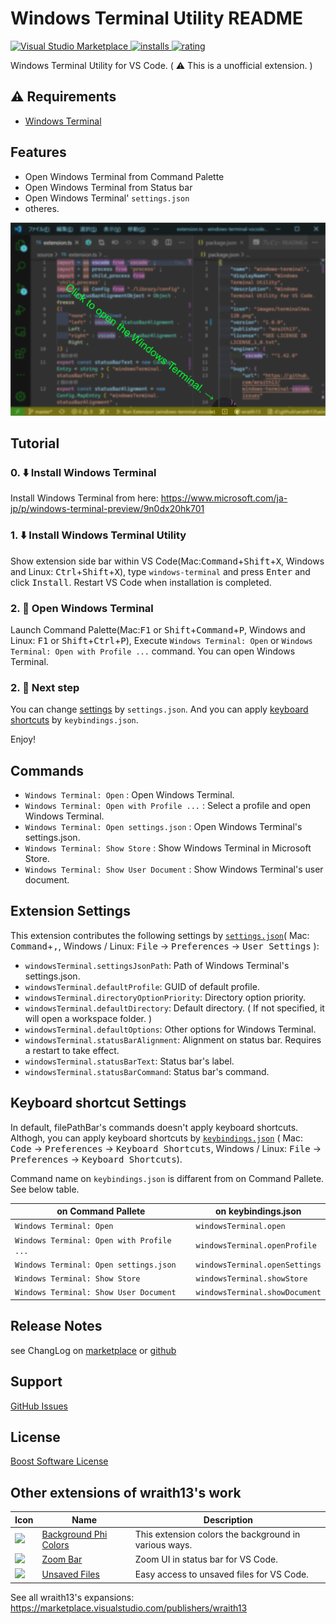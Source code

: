 # Windows Terminal Utility README

[![Visual Studio Marketplace](https://vsmarketplacebadge.apphb.com/version/wraith13.windows-terminal.svg) ![installs](https://vsmarketplacebadge.apphb.com/installs/wraith13.windows-terminal.svg) ![rating](https://vsmarketplacebadge.apphb.com/rating/wraith13.windows-terminal.svg)](https://marketplace.visualstudio.com/items?itemName=wraith13.windows-terminal)

Windows Terminal Utility for VS Code. ( ⚠ This is a unofficial extension. )

## ⚠ Requirements

- [Windows Terminal](https://www.microsoft.com/ja-jp/p/windows-terminal-preview/9n0dx20hk701)

## Features

- Open Windows Terminal from Command Palette
- Open Windows Terminal from Status bar
- Open Windows Terminal' `settings.json`
- otheres.

![screenshot](images/screenshot.png)

## Tutorial

### 0. ⬇️ Install Windows Terminal

Install Windows Terminal from here: <https://www.microsoft.com/ja-jp/p/windows-terminal-preview/9n0dx20hk701>

### 1. ⬇️ Install Windows Terminal Utility

Show extension side bar within VS Code(Mac:<kbd>Command</kbd>+<kbd>Shift</kbd>+<kbd>X</kbd>, Windows and Linux: <kbd>Ctrl</kbd>+<kbd>Shift</kbd>+<kbd>X</kbd>), type `windows-terminal` and press <kbd>Enter</kbd> and click <kbd>Install</kbd>. Restart VS Code when installation is completed.

### 2. 🚀 Open Windows Terminal

Launch Command Palette(Mac:<kbd>F1</kbd> or <kbd>Shift</kbd>+<kbd>Command</kbd>+<kbd>P</kbd>, Windows and Linux: <kbd>F1</kbd> or <kbd>Shift</kbd>+<kbd>Ctrl</kbd>+<kbd>P</kbd>), Execute `Windows Terminal: Open` or `Windows Terminal: Open with Profile ...` command. You can open Windows Terminal.

### 2. 🔧 Next step

You can change [settings](#extension-settings) by `settings.json`. And you can apply [keyboard shortcuts](#keyboard-shortcut-settings) by `keybindings.json`.

Enjoy!

## Commands

* `Windows Terminal: Open` : Open Windows Terminal.
* `Windows Terminal: Open with Profile ...` : Select a profile and open Windows Terminal.
* `Windows Terminal: Open settings.json` : Open Windows Terminal's settings.json.
* `Windows Terminal: Show Store` : Show Windows Terminal in Microsoft Store.
* `Windows Terminal: Show User Document` : Show Windows Terminal's user document.

## Extension Settings

This extension contributes the following settings by [`settings.json`](https://code.visualstudio.com/docs/customization/userandworkspace#_creating-user-and-workspace-settings)( Mac: <kbd>Command</kbd>+<kbd>,</kbd>, Windows / Linux: <kbd>File</kbd> -> <kbd>Preferences</kbd> -> <kbd>User Settings</kbd> ):

* `windowsTerminal.settingsJsonPath`: Path of Windows Terminal's settings.json.
* `windowsTerminal.defaultProfile`: GUID of default profile.
* `windowsTerminal.directoryOptionPriority`: Directory option priority.
* `windowsTerminal.defaultDirectory`: Default directory. ( If not specified, it will open a workspace folder. )
* `windowsTerminal.defaultOptions`: Other options for Windows Terminal.
* `windowsTerminal.statusBarAlignment`: Alignment on status bar. Requires a restart to take effect.
* `windowsTerminal.statusBarText`: Status bar's label.
* `windowsTerminal.statusBarCommand`: Status bar's command.

## Keyboard shortcut Settings

In default, filePathBar's commands doesn't apply keyboard shortcuts. Althogh,
you can apply keyboard shortcuts by [`keybindings.json`](https://code.visualstudio.com/docs/customization/keybindings#_customizing-shortcuts)
( Mac: <kbd>Code</kbd> -> <kbd>Preferences</kbd> -> <kbd>Keyboard Shortcuts</kbd>, Windows / Linux: <kbd>File</kbd> -> <kbd>Preferences</kbd> -> <kbd>Keyboard Shortcuts</kbd>).

Command name on `keybindings.json` is diffarent from on Command Pallete. See below table.

|on Command Pallete|on keybindings.json|
|-|-|
|`Windows Terminal: Open`|`windowsTerminal.open`|
|`Windows Terminal: Open with Profile ...`|`windowsTerminal.openProfile`|
|`Windows Terminal: Open settings.json`|`windowsTerminal.openSettings`|
|`Windows Terminal: Show Store`|`windowsTerminal.showStore`|
|`Windows Terminal: Show User Document`|`windowsTerminal.showDocument`|

## Release Notes

see ChangLog on [marketplace](https://marketplace.visualstudio.com/items/wraith13.windows-terminal/changelog) or [github](https://github.com/wraith13/file-path-bar-vscode/blob/master/CHANGELOG.md)

## Support

[GitHub Issues](https://github.com/wraith13/windows-terminal-vscode/issues)

## License

[Boost Software License](https://github.com/wraith13/windows-terminal-vscode/blob/master/LICENSE_1_0.txt)


## Other extensions of wraith13's work

|Icon|Name|Description|
|---|---|---|
|![](https://wraith13.gallerycdn.vsassets.io/extensions/wraith13/background-phi-colors/3.1.0/1581619161244/Microsoft.VisualStudio.Services.Icons.Default) |[Background Phi Colors](https://marketplace.visualstudio.com/items?itemName=wraith13.background-phi-colors)|This extension colors the background in various ways.|
|![](https://wraith13.gallerycdn.vsassets.io/extensions/wraith13/zoombar-vscode/1.2.1/1563089420894/Microsoft.VisualStudio.Services.Icons.Default) |[Zoom Bar](https://marketplace.visualstudio.com/items?itemName=wraith13.zoombar-vscode)|Zoom UI in status bar for VS Code.|
|![](https://wraith13.gallerycdn.vsassets.io/extensions/wraith13/unsaved-files-vscode/2.1.1/1562823380255/Microsoft.VisualStudio.Services.Icons.Default) |[Unsaved Files](https://marketplace.visualstudio.com/items?itemName=wraith13.unsaved-files-vscode)|Easy access to unsaved files for VS Code.|

See all wraith13's  expansions: <https://marketplace.visualstudio.com/publishers/wraith13>
